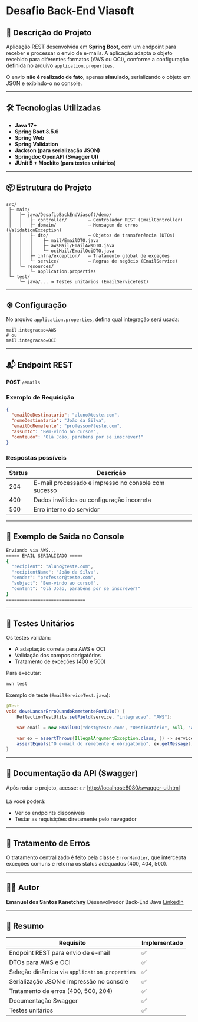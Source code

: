 # Desafio Back-End Viasoft

## 📌 Descrição do Projeto

Aplicação REST desenvolvida em **Spring Boot**, com um endpoint para receber e processar o envio de e-mails.
A aplicação adapta o objeto recebido para diferentes formatos (AWS ou OCI), conforme a configuração definida no arquivo `application.properties`.

O envio **não é realizado de fato**, apenas **simulado**, serializando o objeto em JSON e exibindo-o no console.

---

## 🛠️ Tecnologias Utilizadas

* **Java 17+**
* **Spring Boot 3.5.6**
* **Spring Web**
* **Spring Validation**
* **Jackson (para serialização JSON)**
* **Springdoc OpenAPI (Swagger UI)**
* **JUnit 5 + Mockito (para testes unitários)**

---

## 📦 Estrutura do Projeto

```
src/
 ├─ main/
 │   ├─ java/DesafioBackEndViasoft/demo/
 │   │   ├─ controller/        → Controlador REST (EmailController)
 │   │   ├─ domain/            → Mensagem de erros (ValidationException)
 │   │   ├─ dto/               → Objetos de transferência (DTOs)
 │   │   │    ├─ mail/EmailDTO.java
 │   │   │    ├─ awsMail/EmailAwsDTO.java
 │   │   │    └─ ociMail/EmailOciDTO.java
 │   │   ├─ infra/exception/   → Tratamento global de exceções
 │   │   └─ service/           → Regras de negócio (EmailService)
 │   └─ resources/
 │       └─ application.properties
 └─ test/
     └─ java/... → Testes unitários (EmailServiceTest)
```

---

## ⚙️ Configuração

No arquivo `application.properties`, defina qual integração será usada:

```properties
mail.integracao=AWS
# ou
mail.integracao=OCI
```

---

## 📬 Endpoint REST

**POST** `/emails`

### Exemplo de Requisição

```json
{
  "emailDoDestinatario": "aluno@teste.com",
  "nomeDestinatario": "João da Silva",
  "emailDoRemetente": "professor@teste.com",
  "assunto": "Bem-vindo ao curso!",
  "conteudo": "Olá João, parabéns por se inscrever!"
}
```

### Respostas possíveis

| Status | Descrição                                           |
| ------ | --------------------------------------------------- |
| 204    | E-mail processado e impresso no console com sucesso |
| 400    | Dados inválidos ou configuração incorreta           |
| 500    | Erro interno do servidor                            |

---

## 🧠 Exemplo de Saída no Console

```bash
Enviando via AWS...
===== EMAIL SERIALIZADO =====
{
  "recipient": "aluno@teste.com",
  "recipientName": "João da Silva",
  "sender": "professor@teste.com",
  "subject": "Bem-vindo ao curso!",
  "content": "Olá João, parabéns por se inscrever!"
}
==============================
```

---

## 🧪 Testes Unitários

Os testes validam:

* A adaptação correta para AWS e OCI
* Validação dos campos obrigatórios
* Tratamento de exceções (400 e 500)

Para executar:

```bash
mvn test
```

Exemplo de teste (`EmailServiceTest.java`):

```java
@Test
void deveLancarErroQuandoRemetenteForNulo() {
    ReflectionTestUtils.setField(service, "integracao", "AWS");

    var email = new EmailDTO("dest@teste.com", "Destinatário", null, "Assunto", "Conteúdo");

    var ex = assertThrows(IllegalArgumentException.class, () -> service.processarEmail(email));
    assertEquals("O e-mail do remetente é obrigatório", ex.getMessage());
}
```

---

## 🧾 Documentação da API (Swagger)

Após rodar o projeto, acesse:
👉 [http://localhost:8080/swagger-ui.html](http://localhost:8080/swagger-ui.html)

Lá você poderá:

* Ver os endpoints disponíveis
* Testar as requisições diretamente pelo navegador

---

## 🧰 Tratamento de Erros

O tratamento centralizado é feito pela classe `ErrorHandler`, que intercepta exceções comuns e retorna os status adequados (400, 404, 500).

---

## 👨‍💻 Autor

**Emanuel dos Santos Kanetchny**
Desenvolvedor Back-End Java
[LinkedIn]([https://www.linkedin.com/in/emanuel-dos-santos-kanetchny/])
 

---

## 🏁 Resumo

| Requisito                                     | Implementado |
| --------------------------------------------- | ------------ |
| Endpoint REST para envio de e-mail            | ✅            |
| DTOs para AWS e OCI                           | ✅            |
| Seleção dinâmica via `application.properties` | ✅            |
| Serialização JSON e impressão no console      | ✅            |
| Tratamento de erros (400, 500, 204)           | ✅            |
| Documentação Swagger                          | ✅            |
| Testes unitários                              | ✅            |
